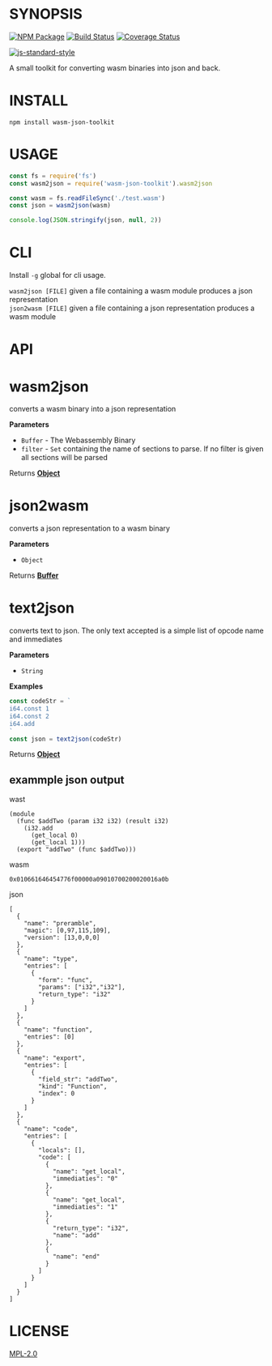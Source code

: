 # SYNOPSIS 
[![NPM Package](https://img.shields.io/npm/v/wasm-json-toolkit.svg?style=flat-square)](https://www.npmjs.org/package/wasm-json-toolkit)
[![Build Status](https://img.shields.io/travis/ewasm/wasm-json-toolkit.svg?branch=master&style=flat-square)](https://travis-ci.org/ewasm/wasm-json-toolkit)
[![Coverage Status](https://img.shields.io/coveralls/ewasm/wasm-json-toolkit.svg?style=flat-square)](https://coveralls.io/r/ewasm/wasm-json-toolkit)

[![js-standard-style](https://cdn.rawgit.com/feross/standard/master/badge.svg)](https://github.com/feross/standard)  

A small toolkit for converting wasm binaries into json and back. 

# INSTALL
`npm install wasm-json-toolkit`

# USAGE
```javascript
const fs = require('fs')
const wasm2json = require('wasm-json-toolkit').wasm2json

const wasm = fs.readFileSync('./test.wasm')
const json = wasm2json(wasm)

console.log(JSON.stringify(json, null, 2))
```

# CLI
Install `-g` global for cli usage.

`wasm2json [FILE]` given a file containing a wasm module produces a json representation  
`json2wasm [FILE]` given a file containing a json representation produces a wasm module  

# API
# wasm2json

converts a wasm binary into a json representation

**Parameters**

-  `Buffer` - The Webassembly Binary
-  `filter` - `Set` containing the name of sections to parse. If no filter is given all sections will be parsed

Returns **[Object](https://developer.mozilla.org/en-US/docs/Web/JavaScript/Reference/Global_Objects/Object)** 

# json2wasm

converts a json representation to a wasm binary

**Parameters**

-   `Object`  

Returns **[Buffer](https://nodejs.org/api/buffer.html)** 

# text2json

converts text to json. The only text accepted is a simple list of opcode name and immediates

**Parameters**

-   `String`  

**Examples**

```javascript
const codeStr = `
i64.const 1
i64.const 2
i64.add
`
const json = text2json(codeStr)
```

Returns **[Object](https://developer.mozilla.org/en-US/docs/Web/JavaScript/Reference/Global_Objects/Object)** 

## exammple json output

wast
```
(module
  (func $addTwo (param i32 i32) (result i32)
    (i32.add
      (get_local 0)
      (get_local 1)))
  (export "addTwo" (func $addTwo)))
```

wasm
```
0x010661646454776f00000a09010700200020016a0b
```

json
```
[
  {
    "name": "preramble",
    "magic": [0,97,115,109],
    "version": [13,0,0,0]
  },
  {
    "name": "type",
    "entries": [
      {
        "form": "func",
        "params": ["i32","i32"],
        "return_type": "i32"
      }
    ]
  },
  {
    "name": "function",
    "entries": [0]
  },
  {
    "name": "export",
    "entries": [
      {
        "field_str": "addTwo",
        "kind": "Function",
        "index": 0
      }
    ]
  },
  {
    "name": "code",
    "entries": [
      {
        "locals": [],
        "code": [
          {
            "name": "get_local",
            "immediaties": "0"
          },
          {
            "name": "get_local",
            "immediaties": "1"
          },
          {
            "return_type": "i32",
            "name": "add"
          },
          {
            "name": "end"
          }
        ]
      }
    ]
  }
]
```

# LICENSE
[MPL-2.0][LICENSE]

[LICENSE]: https://tldrlegal.com/license/mozilla-public-license-2.0-(mpl-2)
